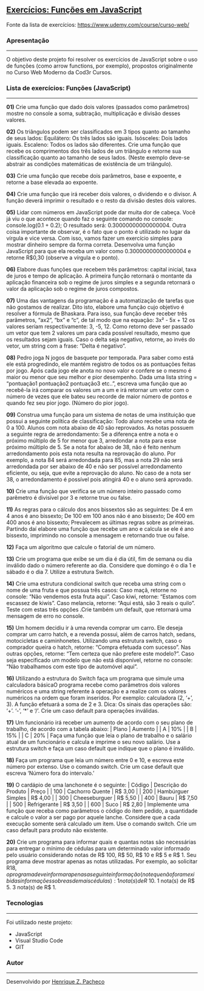 ## [Exercícios: Funções em JavaScript](https://github.com/henrizampacheco/exercicios-funcoes-javascript "Exercícios: Funções em JavaScript")

Fonte da lista de exercícios: https://www.udemy.com/course/curso-web/

### Apresentação
------------
O objetivo deste projeto foi resolver os exercícios de JavaScript sobre o uso de funções (como arrow functions, por exemplo), propostos originalmente no Curso Web Moderno da Cod3r Cursos.

### Lista de exercícios: Funções (JavaScript)
------------
**01)** Crie uma função que dado dois valores (passados como parâmetros) mostre no console a soma, subtração, multiplicação e divisão desses valores.

**02)** Os triângulos podem ser classificados em 3 tipos quanto ao tamanho de seus lados:
Equilátero: Os três lados são iguais. Isósceles: Dois lados iguais. Escaleno: Todos os lados são diferentes.
Crie uma função que recebe os comprimentos dos três lados de um triângulo e retorne sua classificação quanto ao tamanho de seus lados. (Neste exemplo deve-se abstrair as condições matemáticas de existência de um triângulo).

**03)** Crie uma função que recebe dois parâmetros, base e expoente, e retorne a base elevada ao expoente.

**04)** Crie uma função que irá receber dois valores, o dividendo e o divisor. A função deverá imprimir o resultado e o resto da divisão destes dois valores.

**05)** Lidar com números em JavaScript pode dar muita dor de cabeça. Você já viu o que acontece quando faz o seguinte comando no console: console.log(0.1 + 0.2); O resultado será: 0.30000000000000004. Outra coisa importante de observar, é o fato que o ponto é utilizado no lugar da vírgula e vice versa. Com isso, vamos fazer um exercício simples para mostrar dinheiro sempre da forma correta. Desenvolva uma função JavaScript para que ela receba um valor como 0.30000000000000004 e retorne R$0,30 (observe a vírgula e o ponto).

**06)** Elabore duas funções que recebem três parâmetros: capital inicial, taxa de juros e tempo de aplicação. A primeira função retornará o montante da aplicação financeira sob o regime de juros simples e a segunda retornará o valor da aplicação sob o regime de juros compostos.

**07)** Uma das vantagens da programação é a automatização de tarefas que não gostamos de realizar. Dito isto, elabore uma função cujo objetivo é resolver a fórmula de Bhaskara. Para isso, sua função deve receber três parâmetros, “ax2”, “bx” e “c”, de tal modo que na equação: 3x² - 5x + 12 os valores seriam respectivamente: 3,
-5, 12. Como retorno deve ser passado um vetor que tem 2 valores um para cada possível resultado, mesmo que os resultados sejam iguais. Caso o delta seja negativo, retorne, ao invés do vetor, um string com a frase: “Delta é negativo”.

**08)** Pedro joga N jogos de basquete por temporada. Para saber como está ele está progredindo, ele mantém registro de todos os as pontuações feitas por jogo. Após cada jogo ele anota no novo valor e confere se o mesmo é maior ou menor que seu melhor e pior desempenho. Dada uma lista string = “pontuação1 pontuação2 pontuação3 etc..”, escreva uma função que ao recebê-la irá comparar os valores um a um e irá retornar um vetor com o número de vezes que ele bateu seu recorde de maior número de pontos e quando fez seu pior jogo. (Número do pior jogo).

**09)** Construa uma função para um sistema de notas de uma instituição que possui a seguinte política de classificação: Todo aluno recebe uma nota de 0 a 100. Alunos com nota abaixo de 40 são reprovados. As notas possuem a seguinte regra de arredondamento: Se a diferença entre a nota e o próximo múltiplo de 5 for menor que 3, arredondar a nota para esse próximo múltiplo de 5. Se a nota for abaixo de 38, não é feito nenhum arredondamento pois esta nota resulta na reprovação do aluno. Por exemplo, a nota 84 será arredondada para 85, mas a nota 29 não será arredondada por ser abaixo de 40 e não ser possível arredondamento eficiente, ou seja, que evite a reprovação do aluno. No caso de a nota ser 38, o arredondamento é possível pois atingirá 40 e o aluno será aprovado.

**10)** Crie uma função que verifica se um número inteiro passado como parêmetro é divisível por 3 e retorne true ou false.

**11)** As regras para o cálculo dos anos bissextos são as seguintes:
De 4 em 4 anos é ano bissexto;
De 100 em 100 anos não é ano bissexto;
De 400 em 400 anos é ano bissexto;
Prevalecem as últimas regras sobre as primeiras.
Partindo daí elabore uma função que recebe um ano e calcula se ele é ano bissexto, imprimindo no console a mensagem e retornando true ou false.

**12)** Faça um algoritmo que calcule o fatorial de um número.

**13)** Crie um programa que exibe se um dia é dia útil, fim de semana ou dia inválido dado o número referente ao dia. Considere que domingo é o dia 1 e sábado é o dia 7. Utilize a estrutura Switch.

**14)** Crie uma estrutura condicional switch que receba uma string com o nome de uma fruta e que possua três casos: Caso maçã, retorne no console: “Não vendemos esta fruta aqui”. Caso kiwi, retorne: “Estamos com escassez de kiwis”. Caso melancia, retorne: “Aqui está, são 3 reais o quilo”. Teste com estas três opções .Crie também um default, que retornará uma mensagem de erro no console.

**15)** Um homem decidiu ir à uma revenda comprar um carro. Ele deseja comprar um carro hatch, e a revenda possui, além de carros hatch, sedans, motocicletas e caminhonetes. Utilizando uma estrutura switch, caso o comprador queira o hatch, retorne: “Compra efetuada com sucesso”. Nas outras opções, retorne: “Tem certeza
que não prefere este modelo?”. Caso seja especificado um modelo que não está disponível, retorne no console: “Não trabalhamos com este tipo de automóvel aqui”.

**16)** Utilizando a estrutura do Switch faça um programa que simule uma calculadora básicaO programa recebe como parâmetros dois valores numéricos e uma string referente à operação e a realize com os valores numéricos na ordem que foram inseridos. Por exemplo: calculadora (2, ‘+’, 3). A função efetuará a soma de 2 e 3. Dica: Os sinais das operações são: ‘+’. ‘-’, ‘*’ e ‘/’. Crie um caso default para operações inválidas.

**17)** Um funcionário irá receber um aumento de acordo com o seu plano de trabalho, de acordo com a tabela abaixo:
| Plano | Aumento |
|   A   |   10%   |
|   B   |   15%   |
|   C   |   20%   |
Faça uma função que leia o plano de trabalho e o salário atual de um funcionário e calcula e imprime o seu novo salário. Use a estrutura switch e faça um caso default que indique que o plano é inválido.

**18)** Faça um programa que leia um número entre 0 e 10, e escreva este número por extenso. Use o comando switch. Crie um case default que escreva ‘Número fora do intervalo.’

**19)** O cardápio de uma lanchonete é o seguinte:
| Código | Descrição do Produto |  Preço  |
|   100  |   Cachorro Quente    | R$ 3,00 |
|   200  |  Hambúrguer Simples  | R$ 4,00 |
|   300  |    Cheeseburguer     | R$ 5,50 |
|   400  |         Bauru        | R$ 7,50 |
|   500  |     Refrigerante     | R$ 3,50 |
|   600  |         Suco         | R$ 2,80 |
Implemente uma função que receba como parâmetros o código do item pedido, a quantidade e calcule o valor a ser pago por aquele lanche. Considere que a cada execução somente será calculado um item. Use o comando switch. Crie um caso default para produto não existente.

**20)** Crie um programa para informar quais e quantas notas são necessárias para entregar o mínimo de cédulas para um determinado valor informado pelo usuário considerando notas de R$ 100, R$ 50, R$ 10 e R$ 5 e R$ 1.
Seu programa deve mostrar apenas as notas utilizadas. Por exemplo, ao solicitar R$18, o programa deve informar apenas a seguinte informação (note que não foram exibidas informações sobre as demais cédulas): 1 nota(s) de R$ 10. 1 nota(s) de R$ 5. 3 nota(s) de R$ 1.

### Tecnologias
------------
Foi utilizado neste projeto:
- JavaScript
- Visual Studio Code
- GIT

### Autor
------------
Desenvolvido por [Henrique Z. Pacheco](https://www.linkedin.com/in/henrizampacheco/ "Henrique Z. Pacheco")
